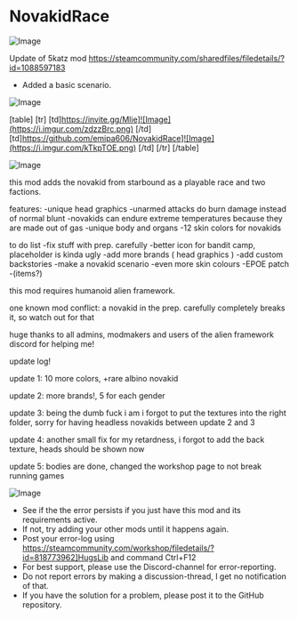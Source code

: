# NovakidRace

![Image](https://i.imgur.com/WAEzk68.png)

Update of 5katz mod
https://steamcommunity.com/sharedfiles/filedetails/?id=1088597183

- Added a basic scenario.

![Image](https://i.imgur.com/7Gzt3Rg.png)


[table]
	[tr]
		[td]https://invite.gg/Mlie]![Image](https://i.imgur.com/zdzzBrc.png)
[/td]
		[td]https://github.com/emipa606/NovakidRace]![Image](https://i.imgur.com/kTkpTOE.png)
[/td]
	[/tr]
[/table]
	
![Image](https://i.imgur.com/NOW7jU1.png)


this mod adds the novakid from starbound as a playable race and two factions.

features:
-unique head graphics
-unarmed attacks do burn damage instead of normal blunt
-novakids can endure extreme temperatures because they are made out of gas
-unique body and organs
-12 skin colors for novakids

to do list
-fix stuff with prep. carefully
-better icon for bandit camp, placeholder is kinda ugly
-add more brands ( head graphics )
-add custom backstories
-make a novakid scenario
-even more skin colours
-EPOE patch
-(items?)


this mod requires humanoid alien framework.

one known mod conflict: a novakid in the prep. carefully completely breaks it, so watch out for that

huge thanks to all admins, modmakers and users of the alien framework discord for helping me!

update log!

update 1: 10 more colors, +rare albino novakid

update 2: more brands!, 5 for each gender

update 3: being the dumb fuck i am i forgot to put the textures into the right folder, sorry for having headless novakids between update 2 and 3


update 4: another small fix for my retardness, i forgot to add the back texture, heads should be shown now

update 5: bodies are done, changed the workshop page to not break running games


![Image](https://i.imgur.com/Rs6T6cr.png)



-  See if the the error persists if you just have this mod and its requirements active.
-  If not, try adding your other mods until it happens again.
-  Post your error-log using https://steamcommunity.com/workshop/filedetails/?id=818773962]HugsLib and command Ctrl+F12
-  For best support, please use the Discord-channel for error-reporting.
-  Do not report errors by making a discussion-thread, I get no notification of that.
-  If you have the solution for a problem, please post it to the GitHub repository.



